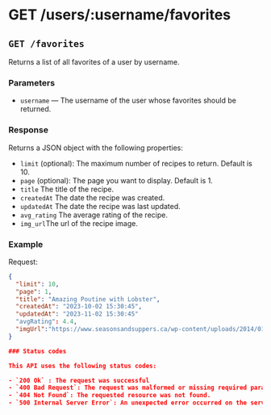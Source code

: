 # GET /users/:username/favorites

## `GET /favorites`

Returns a list of all favorites of a user by username.


### Parameters
- `username` — The username of the user whose favorites should be returned.


### Response

Returns a JSON object with the following properties:

- `limit` (optional): The maximum number of recipes to return. Default is 10.
- `page` (optional): The page you want to display. Default is 1.
- `title` The title of the recipe.
- `createdAt` The date the recipe was created.
- `updatedAt` The date the recipe was last updated.
- `avg_rating` The average rating of the recipe.
- `img_url`The url of the recipe image.

### Example

Request:

```json
{
  "limit": 10,
  "page": 1,
  "title": "Amazing Poutine with Lobster",
  "createdAt": "2023-10-02 15:30:45",
  "updatedAt": "2023-11-02 15:30:45"
  "avgRating": 4.4,
  "imgUrl":"https://www.seasonsandsuppers.ca/wp-content/uploads/2014/01/new-poutine-1.jpg",
}

### Status codes

This API uses the following status codes:

- `200 Ok` : The request was successful
- `400 Bad Request`: The request was malformed or missing required parameters.
- `404 Not Found`: The requested resource was not found.
- `500 Internal Server Error`: An unexpected error occurred on the server.
